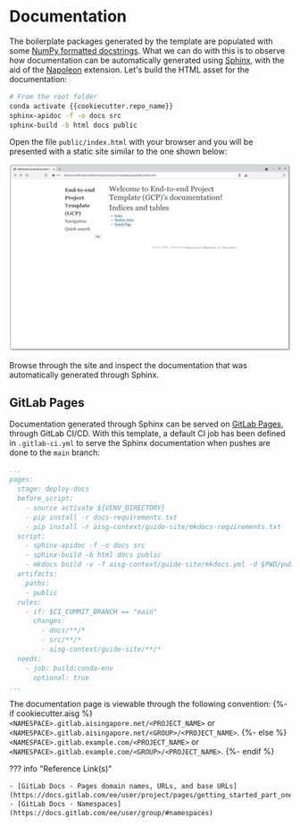 # Documentation

The boilerplate packages generated by the template are populated with
some [NumPy formatted docstrings][numpy]. What we can do with this is 
to observe how documentation can be automatically generated using
[Sphinx], with the aid of the [Napoleon] extension. Let's build the 
HTML asset for the documentation:

```bash
# From the root folder
conda activate {{cookiecutter.repo_name}}
sphinx-apidoc -f -o docs src
sphinx-build -b html docs public
```

Open the file `public/index.html` with your browser and you will be
presented with a static site similar to the one shown below:

![Sphinx - Generated Landing Page for Documentation Site](assets/screenshots/sphinx-generated-doc-landing-page.png)

Browse through the site and inspect the documentation that was
automatically generated through Sphinx.

[numpy]: https://numpydoc.readthedocs.io/en/latest/format.html#docstring-standard
[Sphinx]: https://www.sphinx-doc.org/en/master/
[Napoleon]: https://www.sphinx-doc.org/en/master/usage/extensions/napoleon.html

## GitLab Pages

Documentation generated through Sphinx can be served on [GitLab Pages], 
through GitLab CI/CD. With this template, a default CI job has been 
defined in `.gitlab-ci.yml` to serve the Sphinx documentation when 
pushes are done to the `main` branch:

```yaml
...
pages:
  stage: deploy-docs
  before_script:
    - source activate ${VENV_DIRECTORY}
    - pip install -r docs-requirements.txt
    - pip install -r aisg-context/guide-site/mkdocs-requirements.txt
  script:
    - sphinx-apidoc -f -o docs src
    - sphinx-build -b html docs public
    - mkdocs build -v -f aisg-context/guide-site/mkdocs.yml -d $PWD/public/guide
  artifacts:
    paths:
    - public
  rules:
    - if: $CI_COMMIT_BRANCH == "main"
      changes:
        - docs/**/*
        - src/**/*
        - aisg-context/guide-site/**/*
  needs:
    - job: build:conda-env
      optional: true
...
```

The documentation page is viewable through the following convention:
{%- if cookiecutter.aisg %}
`<NAMESPACE>.gitlab.aisingapore.net/<PROJECT_NAME>` or
`<NAMESPACE>.gitlab.aisingapore.net/<GROUP>/<PROJECT_NAME>`.
{%- else %}
`<NAMESPACE>.gitlab.example.com/<PROJECT_NAME>` or
`<NAMESPACE>.gitlab.example.com/<GROUP>/<PROJECT_NAME>`.
{%- endif %}

??? info "Reference Link(s)"

    - [GitLab Docs - Pages domain names, URLs, and base URLs](https://docs.gitlab.com/ee/user/project/pages/getting_started_part_one.html)
    - [GitLab Docs - Namespaces](https://docs.gitlab.com/ee/user/group/#namespaces)

[GitLab Pages]: https://docs.gitlab.com/ee/user/project/pages/
